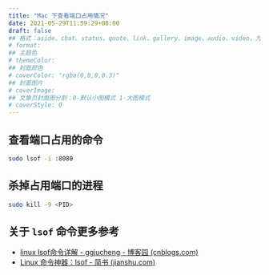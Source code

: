 ```yaml
---
title: "Mac 下查看端口占用情况"
date: 2021-05-29T11:59:29+08:00
draft: false
## 格式：aside、chat、status、quote、link、gallery、image、audio、video，为空则代表标准格式
# format: 
## 主题色
# themeColor: 
## 封面颜色
# coverColor: "rgba(0,0,0,0.3)"
## 封面图片
# coverImage: 
## 文章页封面图分割：0-默认小图模式 1-大图模式
# coverStyle: 0
---
```


## 查看端口占用的命令

```bash
sudo lsof -i :8080
```

## 杀掉占用端口的进程

```bash
sudo kill -9 <PID>
```

## 关于 `lsof` 命令更多参考

- [linux lsof命令详解 - ggjucheng - 博客园 (cnblogs.com)](https://www.cnblogs.com/ggjucheng/archive/2012/01/08/2316599.html)
- [Linux 命令神器：lsof - 简书 (jianshu.com)](https://www.jianshu.com/p/a3aa6b01b2e1)
